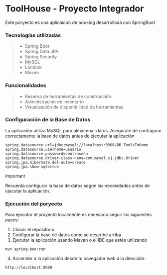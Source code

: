 # ToolHouse - Proyecto Integrador

Este poryecto es una aplicaicón de booking desarrollada con SpringBoot

### Tecnologías utilizadas
> - Spring Boot
> - Spring Data JPA
> - Spring Security
> - MySQL
> - Lombok
> - Maven

### Funcionalidades
> - Reserva de herramientas de construcción
> - Administración de inventario
> - Visualización de disponibilidad de herramientas

### Configuración de la Base de Datos

La aplicación utiliza MySQL para almacenar datos. Asegúrate de confugurar correctamente la base de datos antes de ejecutar la aplicación

```properties
spring.datasource.url=jdbc:mysql://localhost:3306/DB_ToolsToHome
spring.datasource.username=usuario
spring.datasource.password=contraseña
spring.datasource.driver-class-name=com.mysql.cj.jdbc.Driver
spring.jpa.hibernate.ddl-auto=create
spring.jpa.show-sql=true
```
> [!IMPORTANT]
> Recuerda configurar la base de datos según las necesidades antes de ejecutar la aplicación.

### Ejecución del poryecto
Para ejecutar el proyecto localmente es necesario seguir los siguientes pasos:
1. Clonar el repositorio
2. Configurar la base de datos como se describe arriba
3. Ejecutar la aplicación usando Maven o el IDE que estés utilizando
  ```
  mvn spring-boo:run
  ```
4. Accender a la aplicación desde tu navegador web a la dirección:
```
http://localhost:8080
```
